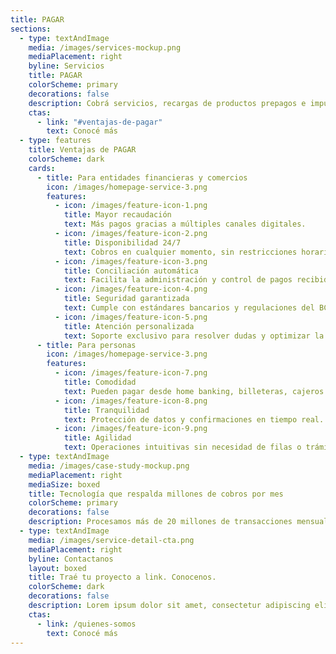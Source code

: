 ```yaml
---
title: PAGAR
sections:
  - type: textAndImage
    media: /images/services-mockup.png
    mediaPlacement: right
    byline: Servicios
    title: PAGAR
    colorScheme: primary
    decorations: false
    description: Cobrá servicios, recargas de productos prepagos e impuestos de manera digital. Brindamos conciliación automática, seguridad y amplia cobertura para que las personas puedan pagar sus facturas de manera ágil.
    ctas:
      - link: "#ventajas-de-pagar"
        text: Conocé más
  - type: features
    title: Ventajas de PAGAR
    colorScheme: dark
    cards:
      - title: Para entidades financieras y comercios
        icon: /images/homepage-service-3.png
        features:
          - icon: /images/feature-icon-1.png
            title: Mayor recaudación
            text: Más pagos gracias a múltiples canales digitales.
          - icon: /images/feature-icon-2.png
            title: Disponibilidad 24/7
            text: Cobros en cualquier momento, sin restricciones horarias.
          - icon: /images/feature-icon-3.png
            title: Conciliación automática
            text: Facilita la administración y control de pagos recibidos.
          - icon: /images/feature-icon-4.png
            title: Seguridad garantizada
            text: Cumple con estándares bancarios y regulaciones del BCRA.
          - icon: /images/feature-icon-5.png
            title: Atención personalizada
            text: Soporte exclusivo para resolver dudas y optimizar la operatoria.
      - title: Para personas
        icon: /images/homepage-service-3.png
        features:
          - icon: /images/feature-icon-7.png
            title: Comodidad
            text: Pueden pagar desde home banking, billeteras, cajeros o banca empresas.
          - icon: /images/feature-icon-8.png
            title: Tranquilidad
            text: Protección de datos y confirmaciones en tiempo real.
          - icon: /images/feature-icon-9.png
            title: Agilidad
            text: Operaciones intuitivas sin necesidad de filas o trámites presenciales.
  - type: textAndImage
    media: /images/case-study-mockup.png
    mediaPlacement: right
    mediaSize: boxed
    title: Tecnología que respalda millones de cobros por mes
    colorScheme: primary
    decorations: false
    description: Procesamos más de 20 millones de transacciones mensuales en todo el país, integrando pagos digitales con canales que las personas usan en su día a día. Así, ampliamos las posibilidades de pago y hacemos que la operatoria sea eficiente en cada rincón de Argentina.
  - type: textAndImage
    media: /images/service-detail-cta.png
    mediaPlacement: right
    byline: Contactanos
    layout: boxed
    title: Traé tu proyecto a link. Conocenos.
    colorScheme: dark
    decorations: false
    description: Lorem ipsum dolor sit amet, consectetur adipiscing elit. Duis enim leo, ornare ut aliquet et, euismod bibendum ex. In volutpat sollicitudin purus quis consectetur.
    ctas:
      - link: /quienes-somos
        text: Conocé más
---
```

